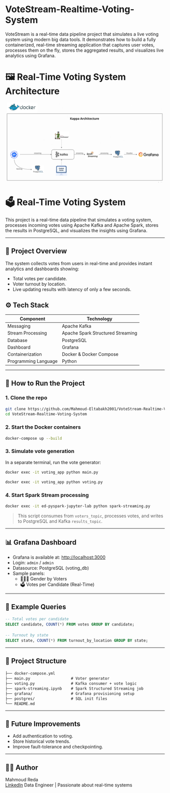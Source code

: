 # VoteStream-Realtime-Voting-System
VoteStream is a real-time data pipeline project that simulates a live voting system using modern big data tools.  It demonstrates how to build a fully containerized, real-time streaming application that captures user votes, processes them on the fly, stores the aggregated results, and visualizes live analytics using Grafana. 


# 🖼️ Real-Time Voting System Architecture

![Real-Time Voting System Architecture](Images/Kappa_Architecture.png)


# 🗳️ Real-Time Voting System

This project is a real-time data pipeline that simulates a voting system, processes incoming votes using Apache Kafka and Apache Spark, stores the results in PostgreSQL, and visualizes the insights using Grafana.

---

## 📌 Project Overview

The system collects votes from users in real-time and provides instant analytics and dashboards showing:

- Total votes per candidate.
- Voter turnout by location.
- Live updating results with latency of only a few seconds.


## ⚙️ Tech Stack

| Component        | Technology                  |
|------------------|-----------------------------|
| Messaging        | Apache Kafka                |
| Stream Processing| Apache Spark Structured Streaming |
| Database         | PostgreSQL                  |
| Dashboard        | Grafana                     |
| Containerization | Docker & Docker Compose     |
| Programming Language         | Python                      |

---

## 🚀 How to Run the Project

### 1. Clone the repo
```bash
git clone https://github.com/Mahmoud-Eltabakh2001/VoteStream-Realtime-Voting-System.git
cd VoteStream-Realtime-Voting-System
```

### 2. Start the Docker containers
```bash
docker-compose up --build
```

### 3. Simulate vote generation
In a separate terminal, run the vote generator:
```bash
docker exec -it voting_app python main.py
```

```bash
docker exec -it voting_app python voting.py
```

### 4. Start Spark Stream processing
```bash
docker exec -it ed-pyspark-jupyter-lab python spark-streaming.py
```

> This script consumes from `voters_topic`, processes votes, and writes to PostgreSQL and Kafka `results_topic`.

---

## 📊 Grafana Dashboard

- Grafana is available at: [http://localhost:3000](http://localhost:3000)
- Login: `admin` / `admin`
- Datasource: PostgreSQL (voting_db)
- Sample panels:
  - 🧑‍🤝‍🧑 Gender by Voters
  - 🗳️ Votes per Candidate (Real-Time)

---

## 🧪 Example Queries

```sql
-- Total votes per candidate
SELECT candidate, COUNT(*) FROM votes GROUP BY candidate;

-- Turnout by state
SELECT state, COUNT(*) FROM turnout_by_location GROUP BY state;
```

---

## 📁 Project Structure

```
├── docker-compose.yml
├── main.py                  # Voter generator
├── voting.py                # Kafka consumer + vote logic
├── spark-streaming.ipynb    # Spark Structured Streaming job
├── grafana/                 # Grafana provisioning setup
├── postgres/                # SQL init files
└── README.md
```

---

## 📌 Future Improvements

- Add authentication to voting.
- Store historical vote trends.
- Improve fault-tolerance and checkpointing.

---

## 👨‍💻 Author

Mahmoud Reda  
[LinkedIn]([https://www.linkedin.com/in/mahmoud-reda/](https://www.linkedin.com/in/mahmoud-reda2001/))  
Data Engineer | Passionate about real-time systems

